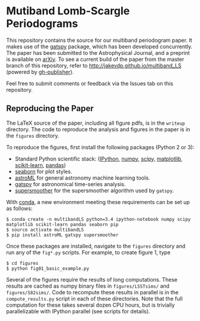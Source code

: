 Mutiband Lomb-Scargle Periodograms
==================================
This repository contains the source for our multiband periodogram paper.
It makes use of the [gatspy](http://github.com/jakevdp/gatspy/) package,
which has been developed concurrently.
The paper has been submitted to the Astrophysical Journal, and a preprint is available on [arXiv](http://arxiv.org/abs/1502.01344).
To see a current build of the paper from the master branch of this repository,
refer to http://jakevdp.github.io/multiband_LS (powered by [gh-publisher](https://github.com/ewanmellor/gh-publisher)).

Feel free to submit comments or feedback via the Issues tab on this repository.


Reproducing the Paper
---------------------
The LaTeX source of the paper, including all figure pdfs, is in the ``writeup`` directory. The code to reproduce the analysis and figures in the paper is in the ``figures`` directory.

To reproduce the figures, first install the following packages (Python 2 or 3):

- Standard Python scientific stack: ([IPython](http://ipython.org), [numpy](http://numpy.org), [scipy](http://scipy.org), [matplotlib](http://matplotlib.org), [scikit-learn](http://scikit-learn.org), [pandas](http://pandas.pydata.org/))
- [seaborn](http://stanford.edu/~mwaskom/software/seaborn/) for plot styles.
- [astroML](http://astroML.org) for general astronomy machine learning tools.
- [gatspy](http://github.com/astroML/gatspy) for astronomical time-series analysis.
- [supersmoother](http://github.com/jakevdp/supersmoother) for the supersmoother algorithm used by ``gatspy``.

With [conda](http://conda.pydata.org/miniconda.html), a new environment meeting these requirements can be set up as follows:

```
$ conda create -n multibandLS python=3.4 ipython-notebook numpy scipy matplotlib scikit-learn pandas seaborn pip
$ source activate multibandLS
$ pip install astroML gatspy supersmoother
```

Once these packages are installed, navigate to the ``figures`` directory and run any of the ``fig*.py`` scripts. For example, to create figure 1, type
```
$ cd figures
$ python fig01_basic_example.py
```

Several of the figures require the results of long computations. These results are cached as numpy binary files in ``figures/LSSTsims/`` and ``figures/S82sims/``. Code to recompute these results in parallel is in the ``compute_results.py`` script in each of these directories. Note that the full computation for these takes several dozen CPU hours, but is trivially parallelizable with IPython parallel (see scripts for details).
